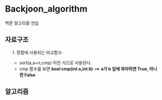 # Backjoon_algorithm
백준 알고리즘 연습
## 자료구조
<ol>
  1. 정렬에 사용되는 비교함수.
  
  - sort(a,a+n,cmp) 이런 식으로 사용된다.
  - cmp 함수를 보면 <strong>bool cmp(int a,int b)</strong>  ==> <strong>a가 b 앞에 와야하면 True, 아니면 False</strong>
</ol>

## 알고리즘
